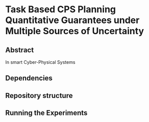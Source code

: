 # Task Based CPS Planning Quantitative Guarantees under Multiple Sources of Uncertainty

## Abstract
In smart Cyber-Physical Systems

## Dependencies

## Repository structure

## Running the Experiments
